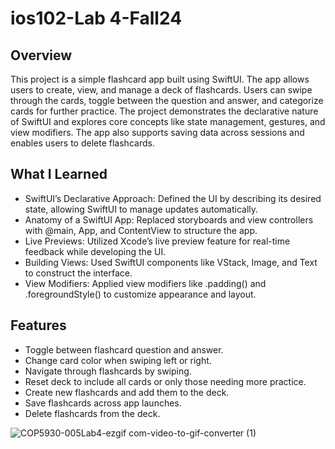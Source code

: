 # ios102-Lab 4-Fall24
## Overview
This project is a simple flashcard app built using SwiftUI. The app allows users to create, view, and manage a deck of flashcards. Users can swipe through the cards, toggle between the question and answer, and categorize cards for further practice. The project demonstrates the declarative nature of SwiftUI and explores core concepts like state management, gestures, and view modifiers. The app also supports saving data across sessions and enables users to delete flashcards.


## What I Learned
* SwiftUI’s Declarative Approach: Defined the UI by describing its desired state, allowing SwiftUI to manage updates automatically.
* Anatomy of a SwiftUI App: Replaced storyboards and view controllers with @main, App, and ContentView to structure the app.
* Live Previews: Utilized Xcode’s live preview feature for real-time feedback while developing the UI.
* Building Views: Used SwiftUI components like VStack, Image, and Text to construct the interface.
* View Modifiers: Applied view modifiers like .padding() and .foregroundStyle() to customize appearance and layout.

## Features
* Toggle between flashcard question and answer.
* Change card color when swiping left or right.
* Navigate through flashcards by swiping.
* Reset deck to include all cards or only those needing more practice.
* Create new flashcards and add them to the deck.
* Save flashcards across app launches.
* Delete flashcards from the deck.


![COP5930-005Lab4-ezgif com-video-to-gif-converter (1)](https://github.com/user-attachments/assets/e83d5fa1-ec4f-498a-a48c-e56effa9e573)

